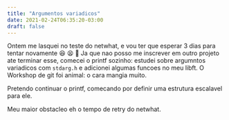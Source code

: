 ```yaml
---
title: "Argumentos variadicos"
date: 2021-02-24T06:35:20-03:00
draft: false
---
```


Ontem me lasquei no teste do netwhat, e vou ter que esperar 3 dias para tentar novamente :laughing: :tired_face: :rofl:
Ja que nao posso me inscrever em outro projeto ate terminar esse, comecei o printf sozinho: estudei sobre argumntos variadicos com `stdarg.h` e adicionei algumas funcoes no meu libft.
O Workshop de git foi animal: o cara mangia muito.

Pretendo continuar o printf, comecando por definir uma estrutura escalavel para ele.

Meu maior obstacleo eh o tempo de retry do netwhat.
